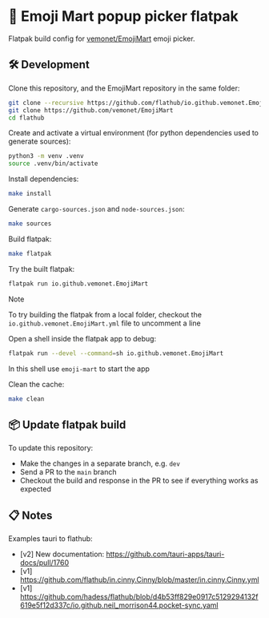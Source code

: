 # 🏪 Emoji Mart popup picker flatpak

Flatpak build config for [vemonet/EmojiMart](https://github.com/vemonet/EmojiMart) emoji picker.

## 🛠️ Development

Clone this repository, and the EmojiMart repository in the same folder:

```bash
git clone --recursive https://github.com/flathub/io.github.vemonet.EmojiMart
git clone https://github.com/vemonet/EmojiMart
cd flathub
```

Create and activate a virtual environment (for python dependencies used to generate sources):

```bash
python3 -m venv .venv
source .venv/bin/activate
```

Install dependencies:

```bash
make install
```

Generate `cargo-sources.json` and `node-sources.json`:

```bash
make sources
```

Build flatpak:

```bash
make flatpak
```

Try the built flatpak:

```bash
flatpak run io.github.vemonet.EmojiMart
```

> [!NOTE]
>
> To try building the flatpak from a local folder, checkout the `io.github.vemonet.EmojiMart.yml` file to uncomment a line

Open a shell inside the flatpak app to debug:

```bash
flatpak run --devel --command=sh io.github.vemonet.EmojiMart
```

In this shell use `emoji-mart` to start the app

Clean the cache:

```bash
make clean
```

## 📦 Update flatpak build

To update this repository:

* Make the changes in a separate branch, e.g. `dev`
* Send a PR to the `main` branch
* Checkout the build and response in the PR to see if everything works as expected

## 📋 Notes

Examples tauri to flathub:
* [v2] New documentation: https://github.com/tauri-apps/tauri-docs/pull/1760
* [v1] https://github.com/flathub/in.cinny.Cinny/blob/master/in.cinny.Cinny.yml
* [v1] https://github.com/hadess/flathub/blob/d4b53ff829e0917c5129294132f619e5f12d337c/io.github.neil_morrison44.pocket-sync.yaml
